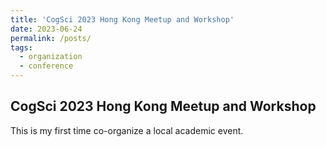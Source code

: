 ```yaml
---
title: 'CogSci 2023 Hong Kong Meetup and Workshop'
date: 2023-06-24
permalink: /posts/
tags:
  - organization
  - conference
---
```


CogSci 2023 Hong Kong Meetup and Workshop
------

This is my first time co-organize a local academic event. 
